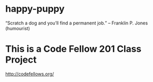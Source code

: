 # happy-puppy
“Scratch a dog and you’ll find a permanent job.” – Franklin P. Jones (humourist)

# This is a Code Fellow 201 Class Project
http://codefellows.org/

